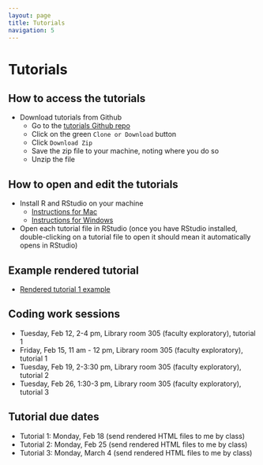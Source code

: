 ```yaml
---
layout: page
title: Tutorials
navigation: 5
---
```

# Tutorials
## How to access the tutorials
* Download tutorials from Github
  - Go to the [tutorials Github repo](https://github.com/lcthomas/eng682s19-tutorials)
  - Click on the green `Clone or Download` button
  - Click `Download Zip`
  - Save the zip file to your machine, noting where you do so
  - Unzip the file

## How to open and edit the tutorials
* Install R and RStudio on your machine
  - [Instructions for Mac](https://medium.com/@GalarnykMichael/install-r-and-rstudio-on-mac-e911606ce4f4)
  - [Instructions for Windows](https://medium.com/@GalarnykMichael/install-r-and-rstudio-on-windows-5f503f708027)
* Open each tutorial file in RStudio (once you have RStudio installed, double-clicking on a tutorial file to open it should mean it automatically opens in RStudio)

## Example rendered tutorial
* [Rendered tutorial 1 example](https://lindsaythomas.net/eng682s19/tutorial-1.html)

## Coding work sessions
* Tuesday, Feb 12, 2-4 pm, Library room 305 (faculty exploratory), tutorial 1
* Friday, Feb 15, 11 am - 12 pm, Library room 305 (faculty exploratory), tutorial 1
* Tuesday, Feb 19, 2-3:30 pm, Library room 305 (faculty exploratory), tutorial 2
* Tuesday, Feb 26, 1:30-3 pm, Library room 305 (faculty exploratory), tutorial 3

## Tutorial due dates
* Tutorial 1: Monday, Feb 18 (send rendered HTML files to me by class)
* Tutorial 2: Monday, Feb 25 (send rendered HTML files to me by class)
* Tutorial 3: Monday, March 4 (send rendered HTML files to me by class)
